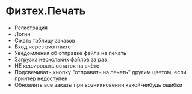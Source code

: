 # Физтех.Печать

* Регистрация
* Логин
* Сжать таблицу заказов
* Вход через вконтакте
* Уведомления об отправке файла на печать
* Загрузка нескольких файлов за раз
* НЕ кешировать остаток на счёте
* Подсвечивать кнопку "отправить на печать" другим цветом, если принтер недоступен
* Обновлять все заказы при возникновении какой-нибудь ошибки